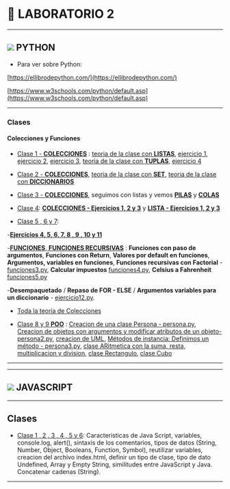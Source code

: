 # :book: LABORATORIO 2

---

## <img src="https://img.icons8.com/color/36/000000/python--v1.png"/> PYTHON

- Para ver sobre Python:

[https://ellibrodepython.com/](https://ellibrodepython.com/)

[https://www.w3schools.com/python/default.asp](https://www.w3schools.com/python/default.asp)

---

### Clases


#### Colecciones y Funciones 

- [Clase 1 - **COLECCIONES**](https://github.com/eugenia1984/UTN-FRSR-Programacion-1year-2semester/tree/main/laboratorio2/clase1_2_3) :  [teoria de la clase con **LISTAS**](https://github.com/eugenia1984/UTN-FRSR-Programacion-1year-2semester/tree/main/laboratorio2/clase1_2_3/listas.py),  [ejercicio 1](https://github.com/eugenia1984/UTN-FRSR-Programacion-1year-2semester/tree/main/laboratorio2/clase1_2_3/ejercicio1.py),  [ejercicio 2](https://github.com/eugenia1984/UTN-FRSR-Programacion-1year-2semester/tree/main/laboratorio2/clase1_2_3/ejercicio2.py),  [ejercicio 3](https://github.com/eugenia1984/UTN-FRSR-Programacion-1year-2semester/tree/main/laboratorio2/clase1_2_3/ejercicio3.py),  [teoria de la clase con **TUPLAS**](https://github.com/eugenia1984/UTN-FRSR-Programacion-1year-2semester/tree/main/laboratorio2/clase1_2_3/tuplas.py), [ejercicio 4](https://github.com/eugenia1984/UTN-FRSR-Programacion-1year-2semester/tree/main/laboratorio2/clase1_2_3/ejercicio4.py)


- [Clase 2 - **COLECCIONES**](https://github.com/eugenia1984/UTN-FRSR-Programacion-1year-2semester/tree/main/laboratorio2/clase1_2_3),  [teoria de la clase con **SET**](https://github.com/eugenia1984/UTN-FRSR-Programacion-1year-2semester/tree/main/laboratorio2/clase1_2_3/set.py),  [teoria de la clase con **DICCIONARIOS**](https://github.com/eugenia1984/UTN-FRSR-Programacion-1year-2semester/tree/main/laboratorio2/clase1_2_/diciconarios.py)


- [Clase 3 - **COLECCIONES**](https://github.com/eugenia1984/UTN-FRSR-Programacion-1year-2semester/tree/main/laboratorio2/clase1_2_3), seguimos con listas y vemos [**PILAS**](https://github.com/eugenia1984/UTN-FRSR-Programacion-1year-2semester/tree/main/laboratorio2/clase1_2_3/pilas.py) y [**COLAS**](https://github.com/eugenia1984/UTN-FRSR-Programacion-1year-2semester/tree/main/laboratorio2/clase1_2_3/colas.py)


- [Clase 4](https://github.com/eugenia1984/UTN-FRSR-Programacion-1year-2semester/tree/main/laboratorio2/clase4_5_6): [**COLECCIONES - Ejercicios 1, 2 y 3**](https://github.com/eugenia1984/UTN-FRSR-Programacion-1year-2semester/tree/main/laboratorio2/clase4_5_6/colecciones) y [**LISTA - Ejercicios 1, 2 y 3**](https://github.com/eugenia1984/UTN-FRSR-Programacion-1year-2semester/tree/main/laboratorio2/clase4_5_6/lista)


- [Clase 5 , 6 y 7](https://github.com/eugenia1984/UTN-FRSR-Programacion-1year-2semester/tree/main/laboratorio2/clase4_5_6_7): 

-[**Ejercicios 4, 5, 6, 7, 8 , 9 , 10 y 11**](https://github.com/eugenia1984/UTN-FRSR-Programacion-1year-2semester/tree/main/laboratorio2/clase4_5_6_7/) 

-[**FUNCIONES**, **FUNCIONES RECURSIVAS**](https://github.com/eugenia1984/UTN-FRSR-Programacion-1year-2semester/tree/main/laboratorio2/clase4_5_6_/funciones) : **Funciones con paso de argumentos**, **Funciones con Return**, **Valores por default en funciones**, **Argumentos, variables en funciones**, **Funciones recursivas con Factorial** - [funciones3.py](https://github.com/eugenia1984/UTN-FRSR-Programacion-1year-2semester/tree/main/laboratorio2/clase4_5_6_/funciones/funciones3.py), **Calcular impuestos** [funciones4.py](https://github.com/eugenia1984/UTN-FRSR-Programacion-1year-2semester/tree/main/laboratorio2/clase4_5_6_/funciones/funciones4.py), **Celsius a Fahrenheit** [funciones5.py](https://github.com/eugenia1984/UTN-FRSR-Programacion-1year-2semester/tree/main/laboratorio2/clase4_5_6_/funciones/funciones5.py)

-**Desempaquetado** / **Repaso de FOR - ELSE** / **Argumentos variables para un diccionario** - [ejercicio12.py](https://github.com/eugenia1984/UTN-FRSR-Programacion-1year-2semester/tree/main/laboratorio2/clase4_5_6_7/ejercicio12.py). 


- [Toda la teoria de Colecciones](https://github.com/eugenia1984/UTN-FRSR-Programacion-1year-2semester/tree/main/laboratorio2/clase1_2_3/README.md)


- [Clase 8 y 9 **POO**](https://github.com/eugenia1984/UTN-FRSR-Programacion-1year-2semester/tree/main/laboratorio2/clase8_9) : [Creacion de una clase Persona - persona.py](https://github.com/eugenia1984/UTN-FRSR-Programacion-1year-2semester/tree/main/laboratorio2/clase8_9/persona.py), [Creacion de objetos con argumentos y modificar atributos de un objeto- persona2.py](https://github.com/eugenia1984/UTN-FRSR-Programacion-1year-2semester/tree/main/laboratorio2/clase8_9/persona2.py), [creacion de UML](https://github.com/eugenia1984/UTN-FRSR-Programacion-1year-2semester/tree/main/laboratorio2/clase8_9/README.md), [Métodos de instancia: Definimos un método - persona3.py](https://github.com/eugenia1984/UTN-FRSR-Programacion-1year-2semester/tree/main/laboratorio2/clase8_9/Persona3.py), [clase ARitmetica con la suma, resta, multiplicacion y division](https://github.com/eugenia1984/UTN-FRSR-Programacion-1year-2semester/blob/main/laboratorio2/clase8_9/Aritmetica.py),  [clase Rectangulo](https://github.com/eugenia1984/UTN-FRSR-Programacion-1year-2semester/blob/main/laboratorio2/clase8_9/Rectangulo.py), [clase Cubo](https://github.com/eugenia1984/UTN-FRSR-Programacion-1year-2semester/blob/main/laboratorio2/clase8_9/Cubo.py)

---
---

## <img src="https://img.icons8.com/color/36/000000/javascript--v1.png"/> JAVASCRIPT

---

## Clases


- [Clase 1 , 2 , 3 , 4 , 5 y 6](https://github.com/eugenia1984/UTN-FRSR-Programacion-1year-2semester/tree/main/laboratorio2/javascript/clase1_2_3_4_5_6): Caracteristicas de Java Script, variables, console.log, alert(), sintaxis de los comentarios, tipos de datos (String, Number, Object, Booleans, Function, Symbol), reutilizar variables, creacion del archivo index.html, definir un tipo de clase, tipo de dato Undefined, Array y Empty String, similitudes entre JavaScript y Java. Concatenar cadenas (String).


---

